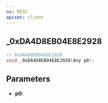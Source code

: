 ```yaml
---
ns: MISC
apiset: client
---
```

## _0xDA4D8EB04E8E2928

```c
// 0xDA4D8EB04E8E2928
void _0xDA4D8EB04E8E2928(Any p0);
```


## Parameters
* **p0**: